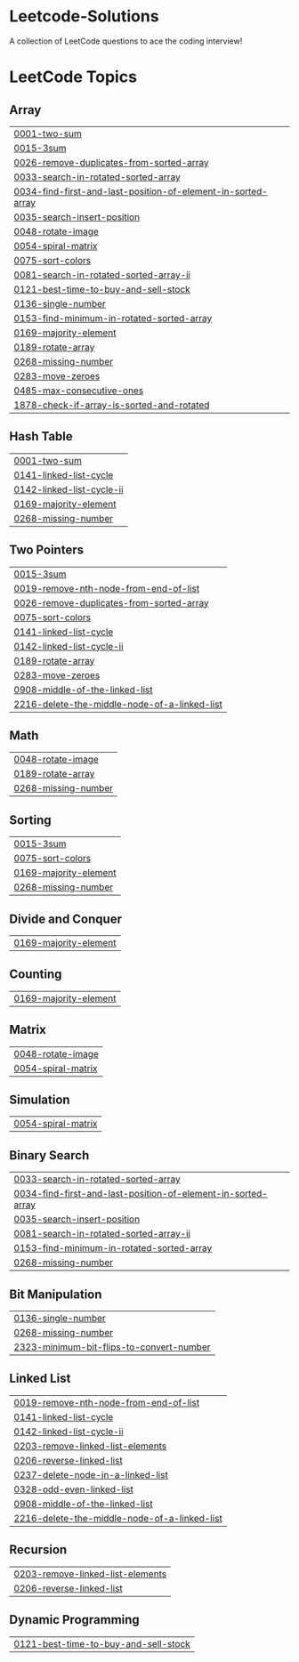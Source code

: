 # Leetcode-Solutions
A collection of LeetCode questions to ace the coding interview! 
<!---LeetCode Topics Start-->
# LeetCode Topics
## Array
|  |
| ------- |
| [0001-two-sum](https://github.com/shashankgoud18/Leetcode-Solutions/tree/master/0001-two-sum) |
| [0015-3sum](https://github.com/shashankgoud18/Leetcode-Solutions/tree/master/0015-3sum) |
| [0026-remove-duplicates-from-sorted-array](https://github.com/shashankgoud18/Leetcode-Solutions/tree/master/0026-remove-duplicates-from-sorted-array) |
| [0033-search-in-rotated-sorted-array](https://github.com/shashankgoud18/Leetcode-Solutions/tree/master/0033-search-in-rotated-sorted-array) |
| [0034-find-first-and-last-position-of-element-in-sorted-array](https://github.com/shashankgoud18/Leetcode-Solutions/tree/master/0034-find-first-and-last-position-of-element-in-sorted-array) |
| [0035-search-insert-position](https://github.com/shashankgoud18/Leetcode-Solutions/tree/master/0035-search-insert-position) |
| [0048-rotate-image](https://github.com/shashankgoud18/Leetcode-Solutions/tree/master/0048-rotate-image) |
| [0054-spiral-matrix](https://github.com/shashankgoud18/Leetcode-Solutions/tree/master/0054-spiral-matrix) |
| [0075-sort-colors](https://github.com/shashankgoud18/Leetcode-Solutions/tree/master/0075-sort-colors) |
| [0081-search-in-rotated-sorted-array-ii](https://github.com/shashankgoud18/Leetcode-Solutions/tree/master/0081-search-in-rotated-sorted-array-ii) |
| [0121-best-time-to-buy-and-sell-stock](https://github.com/shashankgoud18/Leetcode-Solutions/tree/master/0121-best-time-to-buy-and-sell-stock) |
| [0136-single-number](https://github.com/shashankgoud18/Leetcode-Solutions/tree/master/0136-single-number) |
| [0153-find-minimum-in-rotated-sorted-array](https://github.com/shashankgoud18/Leetcode-Solutions/tree/master/0153-find-minimum-in-rotated-sorted-array) |
| [0169-majority-element](https://github.com/shashankgoud18/Leetcode-Solutions/tree/master/0169-majority-element) |
| [0189-rotate-array](https://github.com/shashankgoud18/Leetcode-Solutions/tree/master/0189-rotate-array) |
| [0268-missing-number](https://github.com/shashankgoud18/Leetcode-Solutions/tree/master/0268-missing-number) |
| [0283-move-zeroes](https://github.com/shashankgoud18/Leetcode-Solutions/tree/master/0283-move-zeroes) |
| [0485-max-consecutive-ones](https://github.com/shashankgoud18/Leetcode-Solutions/tree/master/0485-max-consecutive-ones) |
| [1878-check-if-array-is-sorted-and-rotated](https://github.com/shashankgoud18/Leetcode-Solutions/tree/master/1878-check-if-array-is-sorted-and-rotated) |
## Hash Table
|  |
| ------- |
| [0001-two-sum](https://github.com/shashankgoud18/Leetcode-Solutions/tree/master/0001-two-sum) |
| [0141-linked-list-cycle](https://github.com/shashankgoud18/Leetcode-Solutions/tree/master/0141-linked-list-cycle) |
| [0142-linked-list-cycle-ii](https://github.com/shashankgoud18/Leetcode-Solutions/tree/master/0142-linked-list-cycle-ii) |
| [0169-majority-element](https://github.com/shashankgoud18/Leetcode-Solutions/tree/master/0169-majority-element) |
| [0268-missing-number](https://github.com/shashankgoud18/Leetcode-Solutions/tree/master/0268-missing-number) |
## Two Pointers
|  |
| ------- |
| [0015-3sum](https://github.com/shashankgoud18/Leetcode-Solutions/tree/master/0015-3sum) |
| [0019-remove-nth-node-from-end-of-list](https://github.com/shashankgoud18/Leetcode-Solutions/tree/master/0019-remove-nth-node-from-end-of-list) |
| [0026-remove-duplicates-from-sorted-array](https://github.com/shashankgoud18/Leetcode-Solutions/tree/master/0026-remove-duplicates-from-sorted-array) |
| [0075-sort-colors](https://github.com/shashankgoud18/Leetcode-Solutions/tree/master/0075-sort-colors) |
| [0141-linked-list-cycle](https://github.com/shashankgoud18/Leetcode-Solutions/tree/master/0141-linked-list-cycle) |
| [0142-linked-list-cycle-ii](https://github.com/shashankgoud18/Leetcode-Solutions/tree/master/0142-linked-list-cycle-ii) |
| [0189-rotate-array](https://github.com/shashankgoud18/Leetcode-Solutions/tree/master/0189-rotate-array) |
| [0283-move-zeroes](https://github.com/shashankgoud18/Leetcode-Solutions/tree/master/0283-move-zeroes) |
| [0908-middle-of-the-linked-list](https://github.com/shashankgoud18/Leetcode-Solutions/tree/master/0908-middle-of-the-linked-list) |
| [2216-delete-the-middle-node-of-a-linked-list](https://github.com/shashankgoud18/Leetcode-Solutions/tree/master/2216-delete-the-middle-node-of-a-linked-list) |
## Math
|  |
| ------- |
| [0048-rotate-image](https://github.com/shashankgoud18/Leetcode-Solutions/tree/master/0048-rotate-image) |
| [0189-rotate-array](https://github.com/shashankgoud18/Leetcode-Solutions/tree/master/0189-rotate-array) |
| [0268-missing-number](https://github.com/shashankgoud18/Leetcode-Solutions/tree/master/0268-missing-number) |
## Sorting
|  |
| ------- |
| [0015-3sum](https://github.com/shashankgoud18/Leetcode-Solutions/tree/master/0015-3sum) |
| [0075-sort-colors](https://github.com/shashankgoud18/Leetcode-Solutions/tree/master/0075-sort-colors) |
| [0169-majority-element](https://github.com/shashankgoud18/Leetcode-Solutions/tree/master/0169-majority-element) |
| [0268-missing-number](https://github.com/shashankgoud18/Leetcode-Solutions/tree/master/0268-missing-number) |
## Divide and Conquer
|  |
| ------- |
| [0169-majority-element](https://github.com/shashankgoud18/Leetcode-Solutions/tree/master/0169-majority-element) |
## Counting
|  |
| ------- |
| [0169-majority-element](https://github.com/shashankgoud18/Leetcode-Solutions/tree/master/0169-majority-element) |
## Matrix
|  |
| ------- |
| [0048-rotate-image](https://github.com/shashankgoud18/Leetcode-Solutions/tree/master/0048-rotate-image) |
| [0054-spiral-matrix](https://github.com/shashankgoud18/Leetcode-Solutions/tree/master/0054-spiral-matrix) |
## Simulation
|  |
| ------- |
| [0054-spiral-matrix](https://github.com/shashankgoud18/Leetcode-Solutions/tree/master/0054-spiral-matrix) |
## Binary Search
|  |
| ------- |
| [0033-search-in-rotated-sorted-array](https://github.com/shashankgoud18/Leetcode-Solutions/tree/master/0033-search-in-rotated-sorted-array) |
| [0034-find-first-and-last-position-of-element-in-sorted-array](https://github.com/shashankgoud18/Leetcode-Solutions/tree/master/0034-find-first-and-last-position-of-element-in-sorted-array) |
| [0035-search-insert-position](https://github.com/shashankgoud18/Leetcode-Solutions/tree/master/0035-search-insert-position) |
| [0081-search-in-rotated-sorted-array-ii](https://github.com/shashankgoud18/Leetcode-Solutions/tree/master/0081-search-in-rotated-sorted-array-ii) |
| [0153-find-minimum-in-rotated-sorted-array](https://github.com/shashankgoud18/Leetcode-Solutions/tree/master/0153-find-minimum-in-rotated-sorted-array) |
| [0268-missing-number](https://github.com/shashankgoud18/Leetcode-Solutions/tree/master/0268-missing-number) |
## Bit Manipulation
|  |
| ------- |
| [0136-single-number](https://github.com/shashankgoud18/Leetcode-Solutions/tree/master/0136-single-number) |
| [0268-missing-number](https://github.com/shashankgoud18/Leetcode-Solutions/tree/master/0268-missing-number) |
| [2323-minimum-bit-flips-to-convert-number](https://github.com/shashankgoud18/Leetcode-Solutions/tree/master/2323-minimum-bit-flips-to-convert-number) |
## Linked List
|  |
| ------- |
| [0019-remove-nth-node-from-end-of-list](https://github.com/shashankgoud18/Leetcode-Solutions/tree/master/0019-remove-nth-node-from-end-of-list) |
| [0141-linked-list-cycle](https://github.com/shashankgoud18/Leetcode-Solutions/tree/master/0141-linked-list-cycle) |
| [0142-linked-list-cycle-ii](https://github.com/shashankgoud18/Leetcode-Solutions/tree/master/0142-linked-list-cycle-ii) |
| [0203-remove-linked-list-elements](https://github.com/shashankgoud18/Leetcode-Solutions/tree/master/0203-remove-linked-list-elements) |
| [0206-reverse-linked-list](https://github.com/shashankgoud18/Leetcode-Solutions/tree/master/0206-reverse-linked-list) |
| [0237-delete-node-in-a-linked-list](https://github.com/shashankgoud18/Leetcode-Solutions/tree/master/0237-delete-node-in-a-linked-list) |
| [0328-odd-even-linked-list](https://github.com/shashankgoud18/Leetcode-Solutions/tree/master/0328-odd-even-linked-list) |
| [0908-middle-of-the-linked-list](https://github.com/shashankgoud18/Leetcode-Solutions/tree/master/0908-middle-of-the-linked-list) |
| [2216-delete-the-middle-node-of-a-linked-list](https://github.com/shashankgoud18/Leetcode-Solutions/tree/master/2216-delete-the-middle-node-of-a-linked-list) |
## Recursion
|  |
| ------- |
| [0203-remove-linked-list-elements](https://github.com/shashankgoud18/Leetcode-Solutions/tree/master/0203-remove-linked-list-elements) |
| [0206-reverse-linked-list](https://github.com/shashankgoud18/Leetcode-Solutions/tree/master/0206-reverse-linked-list) |
## Dynamic Programming
|  |
| ------- |
| [0121-best-time-to-buy-and-sell-stock](https://github.com/shashankgoud18/Leetcode-Solutions/tree/master/0121-best-time-to-buy-and-sell-stock) |
<!---LeetCode Topics End-->
